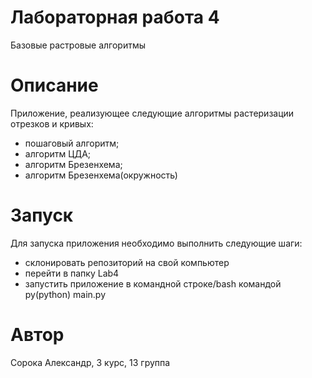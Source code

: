# Лабораторная работа 4
Базовые растровые алгоритмы
# Описание
Приложение, реализующее следующие алгоритмы растеризации отрезков и кривых:
- пошаговый алгоритм;
- алгоритм ЦДА;
- алгоритм Брезенхема;
- алгоритм Брезенхема(окружность)
# Запуск
Для запуска приложения необходимо выполнить следующие шаги:
- склонировать репозиторий на свой компьютер
- перейти в папку Lab4
- запустить приложение в командной строке/bash командой py(python) main.py
# Автор
Сорока Александр, 3 курс, 13 группа
